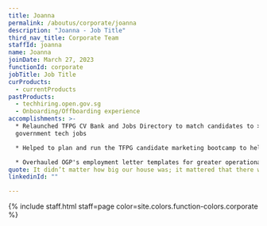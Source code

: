 ```yaml
---
title: Joanna
permalink: /aboutus/corporate/joanna
description: "Joanna - Job Title"
third_nav_title: Corporate Team
staffId: joanna
name: Joanna
joinDate: March 27, 2023
functionId: corporate
jobTitle: Job Title
curProducts:
  - currentProducts
pastProducts:
  - techhiring.open.gov.sg
  - Onboarding/Offboarding experience
accomplishments: >-
  * Relaunched TFPG CV Bank and Jobs Directory to match candidates to >250
  government tech jobs

  * Helped to plan and run the TFPG candidate marketing bootcamp to help 13 agencies improve tech hiring efforts

  * Overhauled OGP's employment letter templates for greater operational efficiency and clarity
quote: It didn’t matter how big our house was; it mattered that there was love in it.
linkedinId: ""

---
```


{% include staff.html staff=page color=site.colors.function-colors.corporate %}
